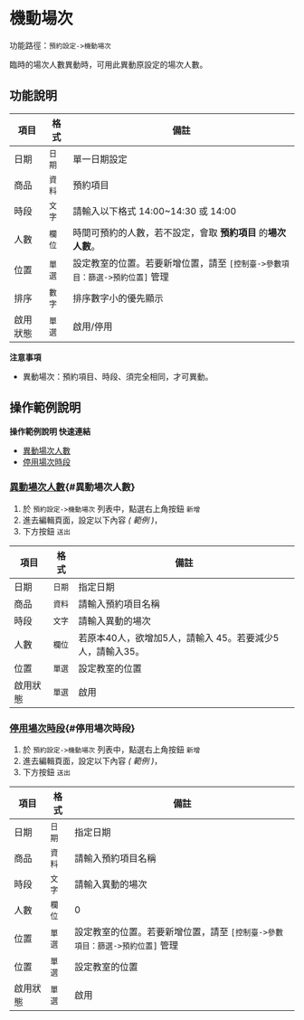 #  機動場次

功能路徑：`預約設定->機動場次`

臨時的場次人數異動時，可用此異動原設定的場次人數。

##  功能說明

| 項目  | 格式 | 備註 |
|---|---|---|
|日期|`日期`|單一日期設定|
|商品|`資料`|預約項目|
|時段|`文字`|請輸入以下格式 14:00~14:30 或 14:00|
|人數|`欄位`|時間可預約的人數，若不設定，會取 **預約項目** 的**場次人數**。|
|位置|`單選`|設定教室的位置。若要新增位置，請至 `[控制臺->參數項目：篩選->預約位置]` 管理|
|排序|`數字`|排序數字小的優先顯示|
|啟用狀態|`單選`|啟用/停用|

**注意事項**

* 異動場次：預約項目、時段、須完全相同，才可異動。

##  操作範例說明

**操作範例說明 快速連結**

* [異動場次人數](/guide/reservation-maneuver#異動場次人數)
* [停用場次時段](/guide/reservation-maneuver#停用場次時段)

### [異動場次人數](/guide/reservation-maneuver#異動場次人數){#異動場次人數}


1. 於 `預約設定->機動場次` 列表中，點選右上角按鈕 `新增` 
2. 進去編輯頁面，設定以下內容 _( 範例 )_，
3. 下方按鈕 `送出`

| 項目  | 格式 | 備註 |
|---|---|---|
|日期|`日期`|指定日期|
|商品|`資料`|請輸入預約項目名稱|
|時段|`文字`|請輸入異動的場次|
|人數|`欄位`|若原本40人，欲增加5人，請輸入 45。若要減少5人，請輸入35。|
|位置|`單選`|設定教室的位置|
|啟用狀態|`單選`|啟用|


### [停用場次時段](/guide/reservation-maneuver#停用場次時段){#停用場次時段}


1. 於 `預約設定->機動場次` 列表中，點選右上角按鈕 `新增`
2. 進去編輯頁面，設定以下內容 _( 範例 )_，
3. 下方按鈕 `送出`

| 項目  | 格式 | 備註 |
|---|---|---|
|日期|`日期`|指定日期|
|商品|`資料`|請輸入預約項目名稱|
|時段|`文字`|請輸入異動的場次|
|人數|`欄位`|0|
|位置|`單選`|設定教室的位置。若要新增位置，請至 `[控制臺->參數項目：篩選->預約位置]` 管理|
|位置|`單選`|設定教室的位置|
|啟用狀態|`單選`|啟用|
